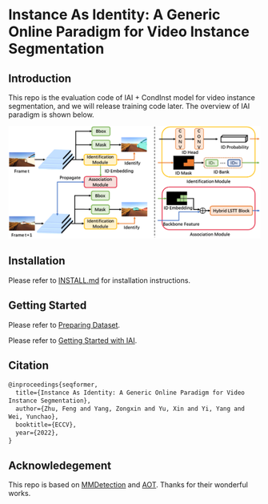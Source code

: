 # Instance As Identity: A Generic Online Paradigm for Video Instance Segmentation

## Introduction

This repo is the evaluation code of IAI + CondInst model for video instance segmentation, and we will release training code later. The overview of IAI paradigm is shown below. 

<img src='doc/IAI_framework.png'>

## Installation

Please refer to [INSTALL.md](./INSTALL.md) for installation instructions.

## Getting Started

Please refer to [Preparing Dataset](./DATASET.md).

Please refer to [Getting Started with IAI](./START.md).

## Citation

```
@inproceedings{seqformer,
  title={Instance As Identity: A Generic Online Paradigm for Video Instance Segmentation},
  author={Zhu, Feng and Yang, Zongxin and Yu, Xin and Yi, Yang and Wei, Yunchao},
  booktitle={ECCV},
  year={2022},
}
```

## Acknowledegement

This repo is based on [MMDetection](https://github.com/open-mmlab/mmdetection) and [AOT](https://github.com/yoxu515/aot-benchmark). Thanks for their wonderful works.

